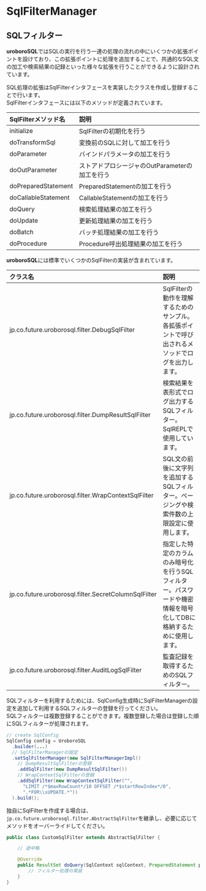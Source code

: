 # SqlFilterManager

## SQLフィルター

**uroboroSQL**ではSQLの実行を行う一連の処理の流れの中にいくつかの拡張ポイントを設けており、この拡張ポイントに処理を追加することで、共通的なSQL文の加工や検索結果の記録といった様々な拡張を行うことができるように設計されています。

SQL処理の拡張はSqlFilterインタフェースを実装したクラスを作成し登録することで行います。  
SqlFilterインタフェースには以下のメソッドが定義されています。

|SqlFilterメソッド名|説明|
|:--------|:---|
|initialize|SqlFilterの初期化を行う|
|doTransformSql|変換前のSQLに対して加工を行う|
|doParameter|バインドパラメータの加工を行う|
|doOutParameter|ストアドプロシージャのOutParameterの加工を行う|
|doPreparedStatement|PreparedStatementの加工を行う|
|doCallableStatement|CallableStatementの加工を行う|
|doQuery|検索処理結果の加工を行う|
|doUpdate|更新処理結果の加工を行う|
|doBatch|バッチ処理結果の加工を行う|
|doProcedure|Procedure呼出処理結果の加工を行う|

**uroboroSQL**には標準でいくつかのSqlFilterの実装が含まれています。

|クラス名|説明|
|:------|:---|
|jp.co.future.uroborosql.filter.DebugSqlFilter|SqlFilterの動作を理解するためのサンプル。各拡張ポイントで呼び出されるメソッドでログを出力します。|
|jp.co.future.uroborosql.filter.DumpResultSqlFilter|検索結果を表形式でログ出力するSQLフィルター。SqlREPLで使用しています。|
|jp.co.future.uroborosql.filter.WrapContextSqlFilter|SQL文の前後に文字列を追加するSQLフィルター。ページングや検索件数の上限設定に使用します。|
|jp.co.future.uroborosql.filter.SecretColumnSqlFilter|指定した特定のカラムのみ暗号化を行うSQLフィルター。パスワードや機密情報を暗号化してDBに格納するために使用します。|
|jp.co.future.uroborosql.filter.AuditLogSqlFilter|監査記録を取得するためのSQLフィルター。|

SQLフィルターを利用するためには、SqlConfig生成時にSqlFilterManagerの設定を追加して利用するSQLフィルターの登録を行ってください。  
SQLフィルターは複数登録することができます。複数登録した場合は登録した順にSQLフィルターが処理されます。

```java
// create SqlConfig
SqlConfig config = UroboroSQL
  .builder(...)
  // SqlFilterManagerの設定
  .setSqlFilterManager(new SqlFilterManagerImpl()
    // DumpResultSqlFilterの登録
    .addSqlFilter(new DumpResultSqlFilter())
    // WrapContextSqlFilterの登録
    .addSqlFilter(new WrapContextSqlFilter("",
      "LIMIT /*$maxRowCount*/10 OFFSET /*$startRowIndex*/0",
      ".*FOR\\sUPDATE.*"))
  ).build();
```

独自にSqlFilterを作成する場合は、`jp.co.future.uroborosql.filter.AbstractSqlFilter`を継承し、必要に応じてメソッドをオーバーライドしてください。

```java
public class CustomSqlFilter extends AbstractSqlFilter {

    // 途中略

    @Override
    public ResultSet doQuery(SqlContext sqlContext, PreparedStatement preparedStatement, ResultSet resultSet) {
        // フィルター処理の実装
    }
}
```
